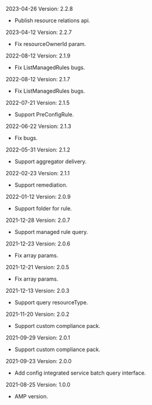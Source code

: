 2023-04-26 Version: 2.2.8
- Publish resource relations api.

2023-04-12 Version: 2.2.7
- Fix resourceOwnerId param.

2022-08-12 Version: 2.1.9
- Fix ListManagedRules bugs.

2022-08-12 Version: 2.1.7
- Fix ListManagedRules bugs.

2022-07-21 Version: 2.1.5
- Support PreConfigRule.

2022-06-22 Version: 2.1.3
- Fix bugs.

2022-05-31 Version: 2.1.2
- Support aggregator delivery.

2022-02-23 Version: 2.1.1
- Support remediation.

2022-01-12 Version: 2.0.9
- Support folder for rule.

2021-12-28 Version: 2.0.7
- Support managed rule query.

2021-12-23 Version: 2.0.6
- Fix array params.

2021-12-21 Version: 2.0.5
- Fix array params.

2021-12-13 Version: 2.0.3
- Support query resourceType.

2021-11-20 Version: 2.0.2
- Support custom compliance pack.

2021-09-29 Version: 2.0.1
- Support custom compliance pack.

2021-09-23 Version: 2.0.0
- Add config integrated service batch query interface.

2021-08-25 Version: 1.0.0
- AMP version.

